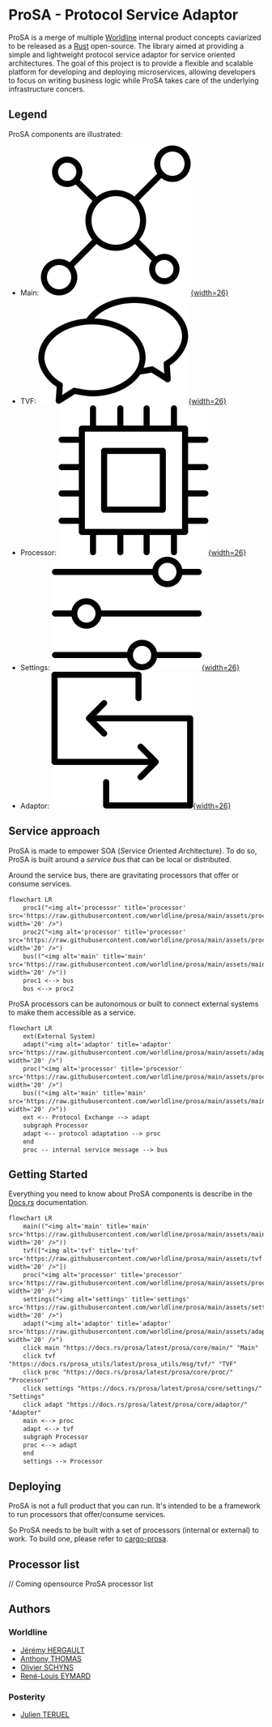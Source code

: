 ProSA - **Pro**tocol **S**ervice **A**daptor
==============================

ProSA is a merge of multiple [Worldline](https://worldline.com/) internal product concepts caviarized to be released as a [Rust](https://www.rust-lang.org/) open-source.
The library aimed at providing a simple and lightweight protocol service adaptor for service oriented architectures.
The goal of this project is to provide a flexible and scalable platform for developing and deploying microservices, allowing developers to focus on writing business logic while ProSA takes care of the underlying infrastructure concers.


## Legend

ProSA components are illustrated:
 - Main: [![main](https://raw.githubusercontent.com/worldline/prosa/main/assets/main.svg){width=26}](https://docs.rs/prosa/latest/prosa/core/main/ "main")
 - TVF: [![tvf](https://raw.githubusercontent.com/worldline/prosa/main/assets/tvf.svg){width=26}](https://docs.rs/prosa_utils/latest/prosa_utils/msg/tvf/ "tvf")
 - Processor: [![processor](https://raw.githubusercontent.com/worldline/prosa/main/assets/proc.svg){width=26}](https://docs.rs/prosa/latest/prosa/core/proc/ "processor")
 - Settings: [![settings](https://raw.githubusercontent.com/worldline/prosa/main/assets/settings.svg){width=26}](https://docs.rs/prosa/latest/prosa/core/settings/ "settings")
 - Adaptor: [![adaptor](https://raw.githubusercontent.com/worldline/prosa/main/assets/adaptor.svg){width=26}](https://docs.rs/prosa/latest/prosa/core/adaptor/ "adaptor")


## Service approach

ProSA is made to empower SOA (*S*ervice *O*riented *A*rchitecture).
To do so, ProSA is built around a _service bus_ that can be local or distributed.

Around the service bus, there are gravitating processors that offer or consume services.
``` mermaid
flowchart LR
    proc1("<img alt='processor' title='processor' src='https://raw.githubusercontent.com/worldline/prosa/main/assets/proc.svg'; width='20' />")
    proc2("<img alt='processor' title='processor' src='https://raw.githubusercontent.com/worldline/prosa/main/assets/proc.svg'; width='20' />")
    bus(("<img alt='main' title='main' src='https://raw.githubusercontent.com/worldline/prosa/main/assets/main.svg'; width='20' />"))
    proc1 <--> bus
    bus <--> proc2
```

ProSA processors can be autonomous or built to connect external systems to make them accessible as a service.

``` mermaid
flowchart LR
    ext(External System)
    adapt("<img alt='adaptor' title='adaptor' src='https://raw.githubusercontent.com/worldline/prosa/main/assets/adaptor.svg'; width='20' />")
    proc("<img alt='processor' title='processor' src='https://raw.githubusercontent.com/worldline/prosa/main/assets/proc.svg'; width='20' />")
    bus(("<img alt='main' title='main' src='https://raw.githubusercontent.com/worldline/prosa/main/assets/main.svg'; width='20' />"))
    ext <-- Protocol Exchange --> adapt
    subgraph Processor
    adapt <-- protocol adaptation --> proc
    end
    proc -- internal service message --> bus
```


## Getting Started

Everything you need to know about ProSA components is describe in the [Docs.rs](https://docs.rs/prosa/latest/prosa/) documentation.

``` mermaid
flowchart LR
    main(("<img alt='main' title='main' src='https://raw.githubusercontent.com/worldline/prosa/main/assets/main.svg'; width='20' />"))
    tvf(["<img alt='tvf' title='tvf' src='https://raw.githubusercontent.com/worldline/prosa/main/assets/tvf.svg'; width='20' />"])
    proc("<img alt='processor' title='processor' src='https://raw.githubusercontent.com/worldline/prosa/main/assets/proc.svg'; width='20' />")
    settings("<img alt='settings' title='settings' src='https://raw.githubusercontent.com/worldline/prosa/main/assets/settings.svg'; width='20' />")
    adapt("<img alt='adaptor' title='adaptor' src='https://raw.githubusercontent.com/worldline/prosa/main/assets/adaptor.svg'; width='20' />")
    click main "https://docs.rs/prosa/latest/prosa/core/main/" "Main"
    click tvf "https://docs.rs/prosa_utils/latest/prosa_utils/msg/tvf/" "TVF"
    click proc "https://docs.rs/prosa/latest/prosa/core/proc/" "Processor"
    click settings "https://docs.rs/prosa/latest/prosa/core/settings/" "Settings"
    click adapt "https://docs.rs/prosa/latest/prosa/core/adaptor/" "Adaptor"
    main <--> proc
    adapt <--> tvf
    subgraph Processor
    proc <--> adapt
    end
    settings --> Processor
```


## Deploying

ProSA is not a full product that you can run.
It's intended to be a framework to run processors that offer/consume services.

So ProSA needs to be built with a set of processors (internal or external) to work.
To build one, please refer to [cargo-prosa](./cargo-prosa/README.md).


## Processor list

// Coming opensource ProSA processor list


## Authors

### Worldline

- [Jérémy HERGAULT](https://github.com/reneca)
- [Anthony THOMAS](https://github.com/Timmy80)
- [Olivier SCHYNS](https://github.com/SchynsO)
- [René-Louis EYMARD](https://github.com/rleymard)

### Posterity

- [Julien TERUEL](https://github.com/JT117)
